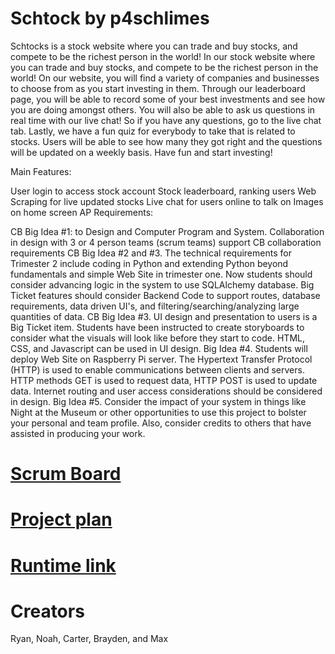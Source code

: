 # Schtock by p4schlimes

Schtocks is a stock website where you can trade and buy stocks, and compete to be the richest person in the world! In our stock website where you can trade and buy stocks, and compete to be the richest person in the world! On our website, you will find a variety of companies and businesses to choose from as you start investing in them. Through our leaderboard page, you will be able to record some of your best investments and see how you are doing amongst others. You will also be able to ask us questions in real time with our live chat! So if you have any questions, go to the live chat tab. Lastly, we have a fun quiz for everybody to take that is related to stocks. Users will be able to see how many they got right and the questions will be updated on a weekly basis. Have fun and start investing!

Main Features:

User login to access stock account
Stock leaderboard, ranking users
Web Scraping for live updated stocks
Live chat for users online to talk on
Images on home screen
AP Requirements:

CB Big Idea #1: to Design and Computer Program and System. Collaboration in design with 3 or 4 person teams (scrum teams) support CB collaboration requirements
CB Big Idea #2 and #3. The technical requirements for Trimester 2 include coding in Python and extending Python beyond fundamentals and simple Web Site in trimester one. Now students should consider advancing logic in the system to use SQLAlchemy database. Big Ticket features should consider Backend Code to support routes, database requirements, data driven UI's, and filtering/searching/analyzing large quantities of data.
CB Big Idea #3. UI design and presentation to users is a Big Ticket item. Students have been instructed to create storyboards to consider what the visuals will look like before they start to code. HTML, CSS, and Javascript can be used in UI design.
Big Idea #4. Students will deploy Web Site on Raspberry Pi server. The Hypertext Transfer Protocol (HTTP) is used to enable communications between clients and servers. HTTP methods GET is used to request data, HTTP POST is used to update data. Internet routing and user access considerations should be considered in design.
Big Idea #5. Consider the impact of your system in things like Night at the Museum or other opportunities to use this project to bolster your personal and team profile. Also, consider credits to others that have assisted in producing your work.

# [Scrum Board](https://github.com/noahahooja/p4schlimes/projects/1)

# [Project plan](https://docs.google.com/document/d/1XRvkj-jIFd1ysZrz-6VEyVDjijG7Jtw5j9gYlznsCfU/edit?usp=sharing)

# [Runtime link](http://76.167.172.90/)

# Creators
Ryan, Noah, Carter, Brayden, and Max
